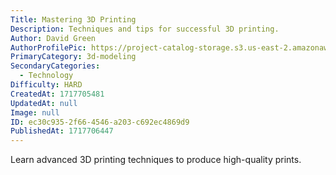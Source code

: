 ```yaml
---
Title: Mastering 3D Printing
Description: Techniques and tips for successful 3D printing.
Author: David Green
AuthorProfilePic: https://project-catalog-storage.s3.us-east-2.amazonaws.com/images/pfp.png
PrimaryCategory: 3d-modeling
SecondaryCategories:
  - Technology
Difficulty: HARD
CreatedAt: 1717705481
UpdatedAt: null
Image: null
ID: ec30c935-2f66-4546-a203-c692ec4869d9
PublishedAt: 1717706447
---
```


Learn advanced 3D printing techniques to produce high-quality prints.
